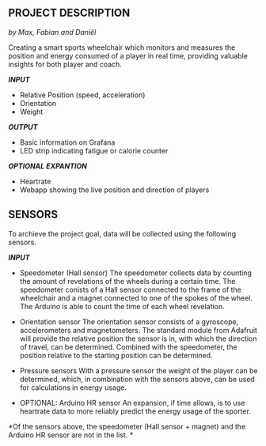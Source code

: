 ## PROJECT DESCRIPTION
*by Max, Fabian and Daniël*

Creating a smart sports wheelchair which monitors and measures the position and energy consumed of a player in real time, providing valuable insights for both player and coach.

__*INPUT*__
* Relative Position (speed, acceleration)
* Orientation
* Weight

__*OUTPUT*__
* Basic information on Grafana
* LED strip indicating fatigue or calorie counter

__*OPTIONAL EXPANTION*__
* Heartrate
* Webapp showing the live position and direction of players


## SENSORS

To archieve the project goal, data will be collected using the following sensors.

__*INPUT*__
* Speedometer (Hall sensor)
The speedometer collects data by counting the amount of revelations of the wheels during a certain time. The speedometer conists of a Hall sensor connected to the frame of the wheelchair and a magnet connected to one of the spokes of the wheel. The Arduino is able to count the time of each wheel revelation.

* Orientation sensor
The orientation sensor consists of a gyroscope, accelerometers and magnetometers. The standard module from Adafruit will provide the relative position the sensor is in, with which the direction of travel, can be determined. Combined with the speedometer, the position relative to the starting position can be determined.

* Pressure sensors
With a pressure sensor the weight of the player can be determined, which, in combination with the sensors above, can be used for calculations in energy usage.

* OPTIONAL: Arduino HR sensor
An expansion, if time allows, is to use heartrate data to more reliably predict the energy usage of the sporter.

*Of the sensors above, the speedometer (Hall sensor + magnet) and the Arduino HR sensor are not in the list. *
